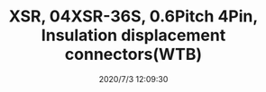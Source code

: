 ﻿---
layout: post 
title: XSR, 04XSR-36S, 0.6Pitch 4Pin, Insulation displacement connectors(WTB)
tags: IDC XSR
categories: housing-terminal
overview: 0.6mm Pitch XSR,10XSR-36S, 8 circuits Insulation Displacement Connectors (Wire-to-Board type)
series: IDC
part_number: 04XSR-36S
thumb_img: static/202007/424-thumb-20200703201000.jpg
image: static/202007/424-20200703201000.jpg
date: 2020/7/3 12:09:30
---



